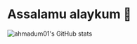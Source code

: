 # Assalamu alaykum 👋
![ahmadum01's GitHub stats](https://github-readme-stats.vercel.app/api?username=ahmadum01&show_icons=true&theme=radical)

